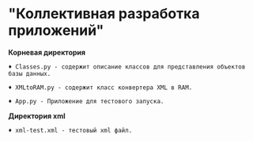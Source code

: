 # "Коллективная разработка приложений"

**Корневая директория**

    ♦ Classes.py - содержит описание классов для представления объектов базы данных.

    ♦ XMLtoRAM.py - содержит класс конвертера XML в RAM.

    ♦ App.py - Приложение для тестового запуска.

**Директория xml**

    ♦ xml-test.xml - тестовый xml файл.